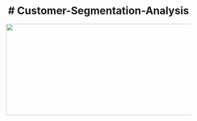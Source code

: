 <div style="text-align: center;">
  <h1> # Customer-Segmentation-Analysis </h1>
</div> 

<p align="center">
  <img width="700" height="250" src="https://blog.intercomassets.com/blog/wp-content/uploads/2020/10/Customer-segmentation-performance-matrix.png">
</p>

